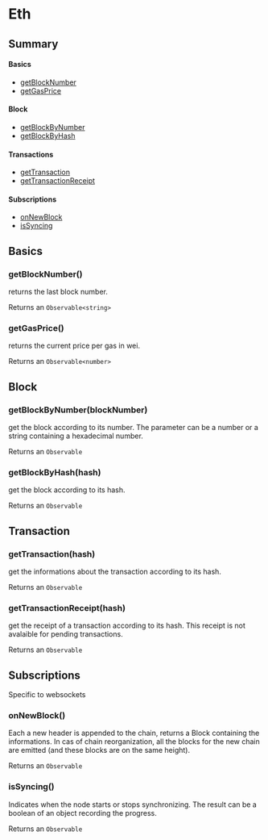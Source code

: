 # Eth

## Summary

#### Basics
+ [getBlockNumber](###getBlockNumber())
+ [getGasPrice](###getGasPrice())
#### Block
+ [getBlockByNumber](###getBlockByNumber(blockNumber))
+ [getBlockByHash](###getBlockByHash(hash))
#### Transactions
+ [getTransaction](###getTransaction(hash))
+ [getTransactionReceipt](###getTransactionReceipt(hash))
#### Subscriptions
+ [onNewBlock](###onNewBlock())
+ [isSyncing](###isSyncing())


## Basics

### getBlockNumber()
returns the last block number.

Returns an `Observable<string>`

### getGasPrice()
returns the current price per gas in wei.

Returns an `Observable<number>`

## Block

### getBlockByNumber(blockNumber)
get the block according to its number. The parameter can be a number or a string containing a hexadecimal number.

Returns an `Observable`

### getBlockByHash(hash)

get the block according to its hash.

Returns an `Observable`


## Transaction

### getTransaction(hash)

get the informations about the transaction according to its hash.

Returns an `Observable`

### getTransactionReceipt(hash)

get the receipt of a transaction according to its hash. This receipt is not avalaible for pending transactions.

Returns an `Observable`


## Subscriptions

Specific to websockets

### onNewBlock()

Each a new header is appended to the chain, returns a Block containing the informations. In cas of chain reorganization, all the blocks for the new chain are emitted (and these blocks are on the same height).

Returns an `Observable`

### isSyncing()

Indicates when the node starts or stops synchronizing. The result can be a boolean of an object recording the progress.

Returns an `Observable`